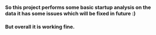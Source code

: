 ### So this project performs some basic startup analysis on the data it has some issues which will be fixed in future :)
### But overall it is working fine.